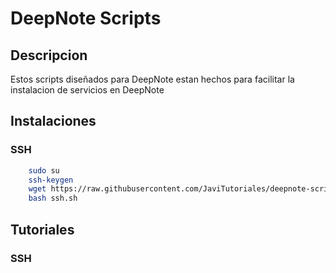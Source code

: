 # DeepNote Scripts


## Descripcion
Estos scripts diseñados para DeepNote estan hechos para facilitar la instalacion de servicios en DeepNote

## Instalaciones
### SSH
```sh
    sudo su
    ssh-keygen
    wget https://raw.githubusercontent.com/JaviTutoriales/deepnote-scripts/main/ssh.sh
    bash ssh.sh
```

## Tutoriales
### SSH
